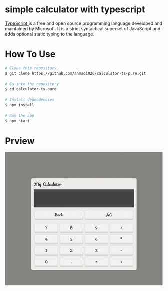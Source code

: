 # simple calculator with typescript

<p><a href='https://www.typescriptlang.org/'>TypeScript </a> is a free and open source programming language developed and maintained by Microsoft. It is a strict syntactical superset of JavaScript and adds optional static typing to the language.</p>


# How To Use

```bash
# Clone this repository
$ git clone https://github.com/ahmad1026/calculator-ts-pure.git

# Go into the repository
$ cd calculator-ts-pure

# Install dependencies
$ npm install

# Run the app
$ npm start
```


# Prview

<img src="https://raw.githubusercontent.com/ahmad1026/calculator-ts-pure/master/Untitled%20Project.gif" alt="preview"></img>









